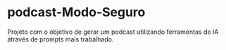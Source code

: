 # podcast-Modo-Seguro
Projeto com o objetivo de gerar um podcast utilizando ferramentas de IA através de prompts mais trabalhado.

